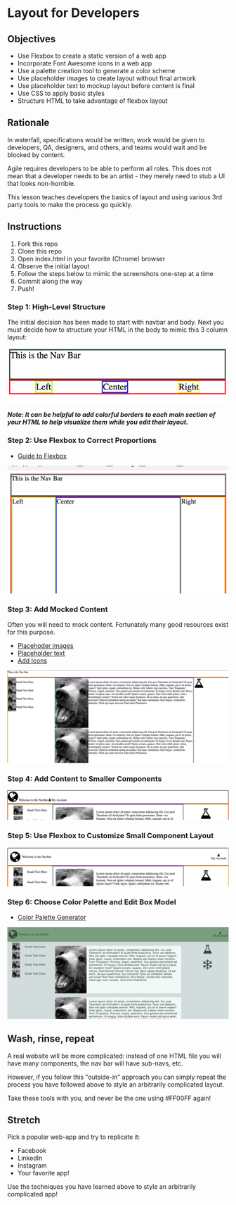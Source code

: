 # Layout for Developers

## Objectives

* Use Flexbox to create a static version of a web app
* Incorporate Font Awesome icons in a web app
* Use a palette creation tool to generate a color scheme
* Use placeholder images to create layout without final artwork
* Use placeholder text to mockup layout before content is final
* Use CSS to apply basic styles
* Structure HTML to take advantage of flexbox layout

## Rationale

In waterfall, specifications would be written, work would be given to developers, QA, designers, and others, and teams would wait and be blocked by content.

Agile requires developers to be able to perform all roles. This does not mean that a developer needs to be an artist - they merely need to stub a UI that looks non-horrible.

This lesson teaches developers the basics of layout and using various 3rd party tools to make the process go quickly.

## Instructions

1. Fork this repo
1. Clone this repo
1. Open index.html in your favorite (Chrome) browser
1. Observe the initial layout
1. Follow the steps below to mimic the screenshots one-step at a time
1. Commit along the way
1. Push!

### Step 1: High-Level Structure

The initial decision has been made to start with navbar and body. Next you must decide how to structure your HTML in the body to mimic this 3 column layout:

![Step 1](./img/Step1.png)

***Note: It can be helpful to add colorful borders to each main section of your HTML to help visualize them while you edit their layout.***

### Step 2: Use Flexbox to Correct Proportions

* [Guide to Flexbox](https://css-tricks.com/snippets/css/a-guide-to-flexbox/)

![Step 2](./img/Step2.png)

### Step 3: Add Mocked Content

Often you will need to mock content.  Fortunately many good resources exist for this purpose.

* [Placehoder images](https://placebear.com/)
* [Placeholder text](https://loripsum.net/)
* [Add Icons](http://fontawesome.io/icons/)

![Step 3](./img/Step3.png)

### Step 4:  Add Content to Smaller Components

![Step 4](./img/Step4.png)

### Step 5: Use Flexbox to Customize Small Component Layout

![Step 5](./img/Step5.png)

### Step 6: Choose Color Palette and Edit Box Model

* [Color Palette Generator](https://coolors.co/)

![Step 6](./img/Step6.png)

## Wash, rinse, repeat

A real website will be more complicated: instead of one HTML file you will have many components, the nav bar will have sub-navs, etc.

However, if you follow this "outside-in" approach you can simply repeat the process you have followed above to style an arbitrarily complicated layout.

Take these tools with you, and never be the one using #FF00FF again!

## Stretch

Pick a popular web-app and try to replicate it:

* Facebook
* LinkedIn
* Instagram
* Your favorite app!

Use the techniques you have learned above to style an arbitrarily complicated app!